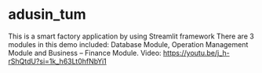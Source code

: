 # adusin_tum

This is a smart factory application by using Streamlit framework
There are 3 modules in this demo included: Database Module, Operation Management Module and Business – Finance Module.
Video: https://youtu.be/j_h-rShQtdU?si=1k_h63Lt0hfNbYi1
